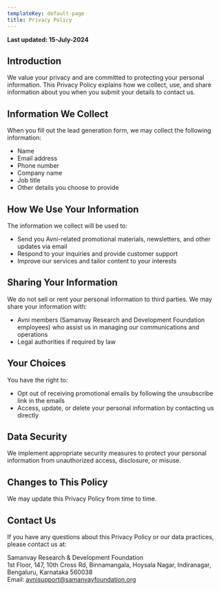 ```yaml
---
templateKey: default-page
title: Privacy Policy
---
```




**Last updated: 15-July-2024**

## Introduction

We value your privacy and are committed to protecting your personal information. This Privacy Policy explains how we collect, use, and share information about you when you submit your details to contact us.

## Information We Collect

When you fill out the lead generation form, we may collect the following information:
- Name
- Email address
- Phone number
- Company name
- Job title
- Other details you choose to provide

## How We Use Your Information

The information we collect will be used to:
- Send you Avni-related promotional materials, newsletters, and other updates via email
- Respond to your inquiries and provide customer support
- Improve our services and tailor content to your interests

## Sharing Your Information

We do not sell or rent your personal information to third parties. We may share your information with:
- Avni members (Samanvay Research and Development Foundation employees) who assist us in managing our communications and operations
- Legal authorities if required by law

## Your Choices

You have the right to:
- Opt out of receiving promotional emails by following the unsubscribe link in the emails
- Access, update, or delete your personal information by contacting us directly

## Data Security

We implement appropriate security measures to protect your personal information from unauthorized access, disclosure, or misuse.

## Changes to This Policy

We may update this Privacy Policy from time to time.

## Contact Us

If you have any questions about this Privacy Policy or our data practices, please contact us at:

Samanvay Research & Development Foundation  
1st Floor, 147, 10th Cross Rd, Binnamangala, Hoysala Nagar, Indiranagar,  
Bengaluru, Karnataka 560038  
Email: [avnisupport@samanvayfoundation.org](mailto:avnisupport@samanvayfoundation.org)

